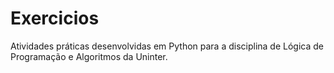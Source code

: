 # Exercicios
 Atividades práticas desenvolvidas em Python para a disciplina de Lógica de Programação e Algoritmos da Uninter.
